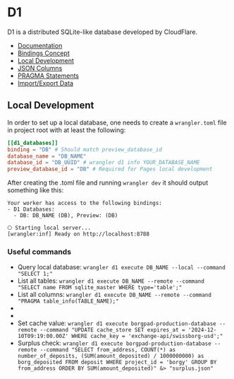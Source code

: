 
# D1

D1 is a distributed SQLite-like database developed by CloudFlare.

- [Documentation](https://developers.cloudflare.com/d1/)
- [Bindings Concept](https://developers.cloudflare.com/pages/functions/bindings/#d1-databases)
- [Local Development](https://developers.cloudflare.com/d1/build-with-d1/local-development/)
- [JSON Columns](https://developers.cloudflare.com/d1/build-with-d1/query-json)
- [PRAGMA Statements](https://developers.cloudflare.com/d1/reference/sql-statements/)
- [Import/Export Data](https://developers.cloudflare.com/d1/build-with-d1/import-export-data/)

## Local Development

In order to set up a local database, one needs to create a `wrangler.toml` file in project root with at least the following:

```toml
[[d1_databases]]
binding = "DB" # Should match preview_database_id
database_name = "DB_NAME"
database_id = "DB_UUID" # wrangler d1 info YOUR_DATABASE_NAME
preview_database_id = "DB" # Required for Pages local development
```

After creating the .toml file and running `wrangler dev` it should output something like this:

```
Your worker has access to the following bindings:
- D1 Databases:
  - DB: DB_NAME (DB), Preview: (DB)

⎔ Starting local server...
[wrangler:inf] Ready on http://localhost:8788
```

### Useful commands

- Query local database: `wrangler d1 execute DB_NAME --local --command "SELECT 1;"`
- List all tables: `wrangler d1 execute DB_NAME --remote --command "SELECT name FROM sqlite_master WHERE type='table';"`
- List all columns: `wrangler d1 execute DB_NAME --remote --command "PRAGMA table_info(TABLE_NAME);"`
- 
- 
- Set cache value: `wrangler d1 execute borgpad-production-database --remote --command "UPDATE cache_store SET expires_at = '2024-12-10T09:19:00.00Z' WHERE cache_key = 'exchange-api/swissborg-usd';"`
- Surplus check: `wrangler d1 execute borgpad-production-database --remote --command "SELECT from_address, COUNT(*) as number_of_deposits, (SUM(amount_deposited) / 1000000000) as borg_deposited FROM deposit WHERE project_id = 'borgy' GROUP BY from_address ORDER BY SUM(amount_deposited)" &> "surplus.json"`
